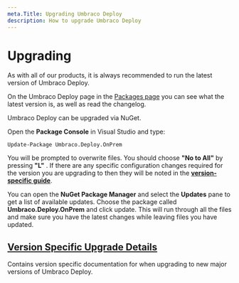 ```yaml
---
meta.Title: Upgrading Umbraco Deploy
description: How to upgrade Umbraco Deploy
---
```


# Upgrading

As with all of our products, it is always recommended to run the latest version of Umbraco Deploy.

On the Umbraco Deploy page in the [Packages page](https://our.umbraco.com/packages/developer-tools/umbraco-deploy/) you can see what the latest version is, as well as read the changelog.

Umbraco Deploy can be upgraded via NuGet.

Open the **Package Console** in Visual Studio and type:

`Update-Package Umbraco.Deploy.OnPrem`

You will be prompted to overwrite files. You should choose **"No to All"** by pressing **"L"** . If there are any specific configuration changes required for the version you are upgrading to then they will be noted in the [**version-specific guide**](../../umbraco-cms/fundamentals/setup/upgrading/version-specific/).

You can open the **NuGet Package Manager** and select the **Updates** pane to get a list of available updates. Choose the package called **Umbraco.Deploy.OnPrem** and click update. This will run through all the files and make sure you have the latest changes while leaving files you have updated.

## [Version Specific Upgrade Details](version-specific.md)

Contains version specific documentation for when upgrading to new major versions of Umbraco Deploy.
